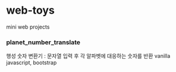 # web-toys
mini web projects

<h3> planet_number_translate </h3>
행성 숫자 변환기
: 문자열 입력 후 각 알파벳에 대응하는 숫자를 반환
vanilla javascript, bootstrap
